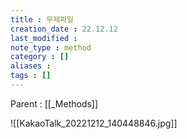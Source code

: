```yaml
---
title : 무제파일
creation_date : 22.12.12
last_modified :
note_type : method
category : []
aliases : 
tags : []
---
```


Parent : [[_Methods]]

![[KakaoTalk_20221212_140448846.jpg]]